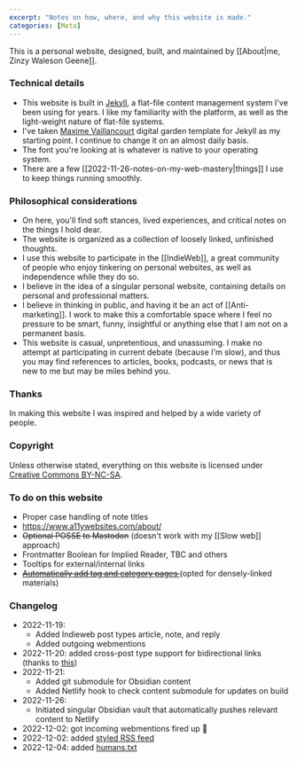 ```yaml
---
excerpt: "Notes on how, where, and why this website is made."
categories: [Meta]
---
```

This is a personal website, designed, built, and maintained by [[About|me, Zinzy Waleson Geene]].

### Technical details
- This website is built in [Jekyll](https://jekyllrb.com/), a flat-file content management system I've been using for years. I like my familiarity with the platform, as well as the light-weight nature of flat-file systems.
- I've taken [Maxime Vaillancourt](https://github.com/maximevaillancourt/digital-garden-jekyll-template) digital garden template for Jekyll as my starting point. I continue to change it on an almost daily basis.
- The font you're looking at is whatever is native to your operating system.
- There are a few [[2022-11-26-notes-on-my-web-mastery|things]] I use to keep things running smoothly.

### Philosophical considerations  
- On here, you'll find soft stances, lived experiences, and critical notes on the things I hold dear. 
- The website is organized as a collection of loosely linked, unfinished thoughts.
- I use this website to participate in the [[IndieWeb]], a great community of people who enjoy tinkering on personal websites, as well as independence while they do so.
- I believe in the idea of a singular personal website, containing details on personal and professional matters. 
- I believe in thinking in public, and having it be an act of [[Anti-marketing]]. I work to make this a comfortable space where I feel no pressure to be smart, funny, insightful or anything else that I am not on a permanent basis. 
- This website is casual, unpretentious, and unassuming. I make no attempt at participating in current debate (because I'm slow), and thus you may find references to articles, books, podcasts, or news that is new to me but may be miles behind you.

### Thanks
In making this website I was inspired and helped by a wide variety of people.

### Copyright
Unless otherwise stated, everything on this website is licensed under [Creative Commons BY-NC-SA](https://creativecommons.org/licenses/by-nc-sa/4.0/legalcode).

### To do on this website
- Proper case handling of note titles
- https://www.a11ywebsites.com/about/
- ~~Optional POSSE to Mastodon~~ (doesn't work with my [[Slow web]] approach)
- Frontmatter Boolean for Implied Reader, TBC and others
- Tooltips for external/internal links
- ~~[Automatically add tag and category pages ](https://github.com/sverrirs/jekyll-paginate-v2)~~ (opted for densely-linked materials)

### Changelog
- 2022-11-19:
	- Added Indieweb post types article, note, and reply
	- Added outgoing webmentions
- 2022-11-20: added cross-post type support for bidirectional links (thanks to [this](https://github.com/florhizome/digital-garden-jekyll-template/commit/5ac71e7dd1d45bead5784936ca854ef62ba50437))
- 2022-11-21:
	- Added git submodule for Obsidian content
	- Added Netlify hook to check content submodule for updates on build
- 2022-11-26:
	- Initiated singular Obsidian vault that automatically pushes relevant content to Netlify
- 2022-12-02: got incoming webmentions fired up 🥳
- 2022-12-02: added [styled RSS feed](https://www.zinzy.website/feed.xml)
- 2022-12-04: added [humans.txt](humans.txt)
